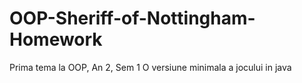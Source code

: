 # OOP-Sheriff-of-Nottingham-Homework
Prima tema la OOP, An 2, Sem 1
O versiune minimala a jocului in java
